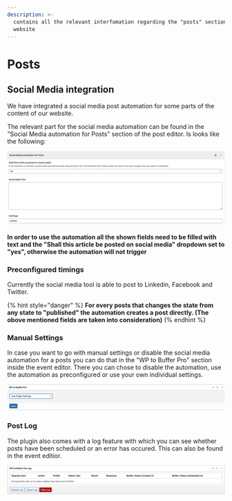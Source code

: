 ```yaml
---
description: >-
  contains all the relevant interfomation regarding the "posts" section on our
  website
---
```


# Posts

## Social Media integration

We have integrated a social media post automation for some parts of the content of our website.

The relevant part for the social media automation can be found in the "Social Media automation for Posts" section of the post editor. Is looks like the following:

![Screenshot of the "Social Media automation for Posts" section of the post editor](<../.gitbook/assets/Bildschirmfoto 2021-10-03 um 08.41.10.png>)

**In order to use the automation all the shown fields need to be filled with text and the "Shall this article be posted on social media" dropdown set to "yes", otherwise the automation will not trigger**

### Preconfigured timings

Currently the social media tool is able to post to Linkedin, Facebook and Twitter.&#x20;

{% hint style="danger" %}
**For every posts that changes the state from any state to "published" the automation creates a post directly. (The obove mentioned fields are taken into consideration)**
{% endhint %}

### Manual Settings

In case you want to go with manual settings or disable the social media automation for a posts you can do that in the "WP to Buffer Pro" section inside the event editor. There you can chose to disable the automation, use the automation as preconfigured or use your own individual settings.

![Screenshot of social media settings dropdown](<../.gitbook/assets/Bildschirmfoto 2021-10-03 um 08.28.16.png>)

### Post Log

The plugin also comes with a log feature with which you can see whether posts have been scheduled or an error has occured. This can also be found in the event editior.

![Screenshot of the social media pluging log feature](<../.gitbook/assets/Bildschirmfoto 2021-10-03 um 08.35.10.png>)
